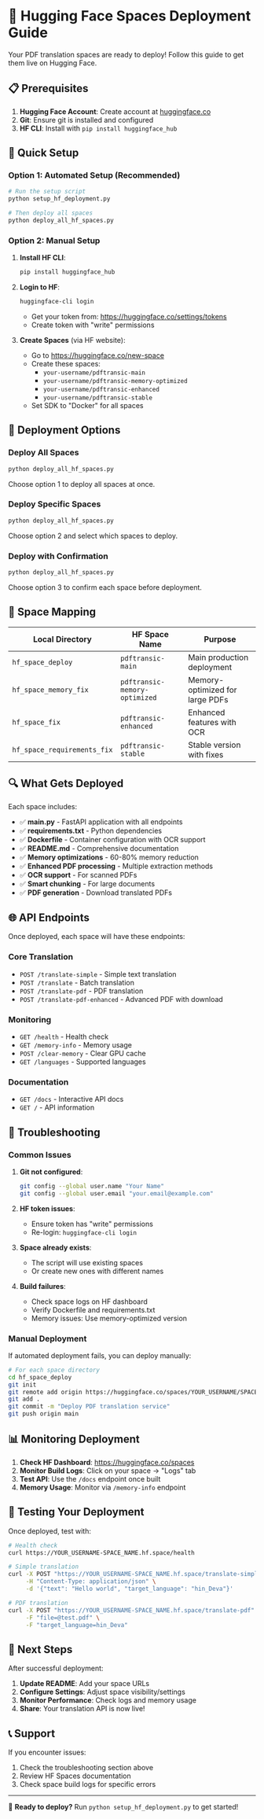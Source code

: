 # 🚀 Hugging Face Spaces Deployment Guide

Your PDF translation spaces are ready to deploy! Follow this guide to get them live on Hugging Face.

## 📋 Prerequisites

1. **Hugging Face Account**: Create account at [huggingface.co](https://huggingface.co)
2. **Git**: Ensure git is installed and configured
3. **HF CLI**: Install with `pip install huggingface_hub`

## 🔧 Quick Setup

### Option 1: Automated Setup (Recommended)
```bash
# Run the setup script
python setup_hf_deployment.py

# Then deploy all spaces
python deploy_all_hf_spaces.py
```

### Option 2: Manual Setup

1. **Install HF CLI**:
   ```bash
   pip install huggingface_hub
   ```

2. **Login to HF**:
   ```bash
   huggingface-cli login
   ```
   - Get your token from: https://huggingface.co/settings/tokens
   - Create token with "write" permissions

3. **Create Spaces** (via HF website):
   - Go to https://huggingface.co/new-space
   - Create these spaces:
     - `your-username/pdftransic-main`
     - `your-username/pdftransic-memory-optimized`
     - `your-username/pdftransic-enhanced`
     - `your-username/pdftransic-stable`
   - Set SDK to "Docker" for all spaces

## 🚀 Deployment Options

### Deploy All Spaces
```bash
python deploy_all_hf_spaces.py
```
Choose option 1 to deploy all spaces at once.

### Deploy Specific Spaces
```bash
python deploy_all_hf_spaces.py
```
Choose option 2 and select which spaces to deploy.

### Deploy with Confirmation
```bash
python deploy_all_hf_spaces.py
```
Choose option 3 to confirm each space before deployment.

## 📁 Space Mapping

| Local Directory | HF Space Name | Purpose |
|----------------|---------------|---------|
| `hf_space_deploy` | `pdftransic-main` | Main production deployment |
| `hf_space_memory_fix` | `pdftransic-memory-optimized` | Memory-optimized for large PDFs |
| `hf_space_fix` | `pdftransic-enhanced` | Enhanced features with OCR |
| `hf_space_requirements_fix` | `pdftransic-stable` | Stable version with fixes |

## 🔍 What Gets Deployed

Each space includes:
- ✅ **main.py** - FastAPI application with all endpoints
- ✅ **requirements.txt** - Python dependencies
- ✅ **Dockerfile** - Container configuration with OCR support
- ✅ **README.md** - Comprehensive documentation
- ✅ **Memory optimizations** - 60-80% memory reduction
- ✅ **Enhanced PDF processing** - Multiple extraction methods
- ✅ **OCR support** - For scanned PDFs
- ✅ **Smart chunking** - For large documents
- ✅ **PDF generation** - Download translated PDFs

## 🌐 API Endpoints

Once deployed, each space will have these endpoints:

### Core Translation
- `POST /translate-simple` - Simple text translation
- `POST /translate` - Batch translation
- `POST /translate-pdf` - PDF translation
- `POST /translate-pdf-enhanced` - Advanced PDF with download

### Monitoring
- `GET /health` - Health check
- `GET /memory-info` - Memory usage
- `POST /clear-memory` - Clear GPU cache
- `GET /languages` - Supported languages

### Documentation
- `GET /docs` - Interactive API docs
- `GET /` - API information

## 🔧 Troubleshooting

### Common Issues

1. **Git not configured**:
   ```bash
   git config --global user.name "Your Name"
   git config --global user.email "your.email@example.com"
   ```

2. **HF token issues**:
   - Ensure token has "write" permissions
   - Re-login: `huggingface-cli login`

3. **Space already exists**:
   - The script will use existing spaces
   - Or create new ones with different names

4. **Build failures**:
   - Check space logs on HF dashboard
   - Verify Dockerfile and requirements.txt
   - Memory issues: Use memory-optimized version

### Manual Deployment

If automated deployment fails, you can deploy manually:

```bash
# For each space directory
cd hf_space_deploy
git init
git remote add origin https://huggingface.co/spaces/YOUR_USERNAME/SPACE_NAME
git add .
git commit -m "Deploy PDF translation service"
git push origin main
```

## 📊 Monitoring Deployment

1. **Check HF Dashboard**: https://huggingface.co/spaces
2. **Monitor Build Logs**: Click on your space → "Logs" tab
3. **Test API**: Use the `/docs` endpoint once built
4. **Memory Usage**: Monitor via `/memory-info` endpoint

## 🎯 Testing Your Deployment

Once deployed, test with:

```bash
# Health check
curl https://YOUR_USERNAME-SPACE_NAME.hf.space/health

# Simple translation
curl -X POST "https://YOUR_USERNAME-SPACE_NAME.hf.space/translate-simple" \
     -H "Content-Type: application/json" \
     -d '{"text": "Hello world", "target_language": "hin_Deva"}'

# PDF translation
curl -X POST "https://YOUR_USERNAME-SPACE_NAME.hf.space/translate-pdf" \
     -F "file=@test.pdf" \
     -F "target_language=hin_Deva"
```

## 🚀 Next Steps

After successful deployment:

1. **Update README**: Add your space URLs
2. **Configure Settings**: Adjust space visibility/settings
3. **Monitor Performance**: Check logs and memory usage
4. **Share**: Your translation API is now live!

## 📞 Support

If you encounter issues:
1. Check the troubleshooting section above
2. Review HF Spaces documentation
3. Check space build logs for specific errors

---

🎉 **Ready to deploy?** Run `python setup_hf_deployment.py` to get started!